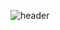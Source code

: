 
![header](https://capsule-render.vercel.app/api?type=Waving&color=timeGradient&height=300&section=header&text=Jiyeon%20Han&fontSize=90)